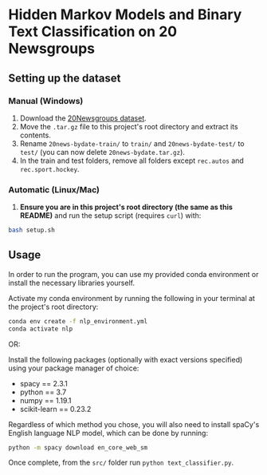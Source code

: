 # Hidden Markov Models and Binary Text Classification on 20 Newsgroups

## Setting up the dataset

### Manual (Windows)

1. Download the [20Newsgroups dataset](http://qwone.com/~jason/20Newsgroups/20news-bydate.tar.gz).
2. Move the `.tar.gz` file to this project's root directory and extract its contents.
3. Rename `20news-bydate-train/` to `train/` and `20news-bydate-test/` to `test/` (you can now delete `20news-bydate.tar.gz`).
4. In the train and test folders, remove all folders except `rec.autos` and `rec.sport.hockey`.

### Automatic (Linux/Mac)

1. **Ensure you are in this project's root directory (the same as this README)** and run the setup script (requires `curl`) with:

```bash
bash setup.sh
```

## Usage

In order to run the program, you can use my provided conda environment or install the necessary libraries yourself.

Activate my conda environment by running the following in your terminal at the project's root directory:

```bash
conda env create -f nlp_environment.yml
conda activate nlp
```

OR:

Install the following packages (optionally with exact versions specified) using your package manager of choice:

* spacy == 2.3.1
* python == 3.7
* numpy == 1.19.1
* scikit-learn == 0.23.2

Regardless of which method you chose, you will also need to install spaCy's English language NLP model, which can be done by running:

```bash
python -m spacy download en_core_web_sm
```

Once complete, from the `src/` folder run `python text_classifier.py`.
